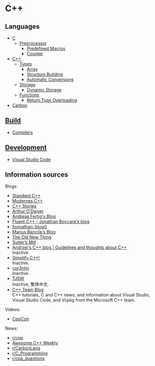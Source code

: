 # C++
## Languages
- [C](Languages/C/README.md)
  - [Preprocessor](Languages/C/Preprocessor/README.md)
    - [Predefined Macros](Languages/C/Preprocessor/Predefined%20Macros.md)
    - [Counter](Languages/C/Preprocessor/Counter.md)
- [C++](Languages/C++/README.md)
  - [Types](Languages/C++/Types/README.md)
    - [Array](Languages/C++/Types/Array.md)
    - [Structure Building](Languages/C++/Types/Structure%20Building.md)
    - [Automatic Conversions](Languages/C++/Types/Automatic%20Conversions.md)
  - [Storage](Languages/C++/Storage/README.md)
    - [Dynamic Storage](Languages/C++/Storage/Dynamic%20Storage.md)
  - [Functions](Languages/C++/Functions/README.md)
    - [Return Type Overloading](Languages/C++/Functions/Return%20Type%20Overloading.md)
- [Carbon](Languages/Carbon/README.md)

## [Build](Build/README.md)
- [Compilers](Build/Compilers/README.md)

## [Development](Development/README.md)
- [Visual Studio Code](Development/Visual%20Studio%20Code.md)

## Information sources
Blogs:
- [Standard C++](https://isocpp.org/)
- [Modernes C++](http://www.modernescpp.com/)
- [C++ Stories](https://www.cppstories.com/)
- [Arthur O’Dwyer](https://quuxplusone.github.io/blog/)
- [Andreas Fertig's Blog](https://andreasfertig.blog/)
- [Fluent C++ - Jonathan Boccara's blog](https://www.fluentcpp.com/)
- [foonathan::​blog()](https://www.foonathan.net/)
- [Marius Bancila's Blog](https://mariusbancila.ro/blog/)
- [The Old New Thing](https://devblogs.microsoft.com/oldnewthing/)
- [Sutter’s Mill](https://herbsutter.com/)
- [Andrzej's C++ blog | Guidelines and thoughts about C++](https://akrzemi1.wordpress.com/)  
  Inactive.
- [Simplify C++!](https://arne-mertz.de/)  
  Inactive.
- [cor3ntin](https://cor3ntin.github.io/)  
  Inactive.
- [TJSW](https://tjsw.medium.com/)  
  Inactive, 繁体中文.
- [C++ Team Blog](https://devblogs.microsoft.com/cppblog/)  
  C++ tutorials, C and C++ news, and information about Visual Studio, Visual Studio Code, and Vcpkg from the Microsoft C++ team.

Videos:
- [CppCon](https://www.youtube.com/channel/UCMlGfpWw-RUdWX_JbLCukXg)

News:
- [r/cpp](https://www.reddit.com/r/cpp/)
- [Awesome C++ Weekly](https://cpp.libhunt.com/newsletter)
- [r/CarbonLang](https://www.reddit.com/r/CarbonLang/)
- [r/C_Programming](https://www.reddit.com/r/C_Programming/)
- [r/cpp_questions](https://www.reddit.com/r/cpp_questions/)